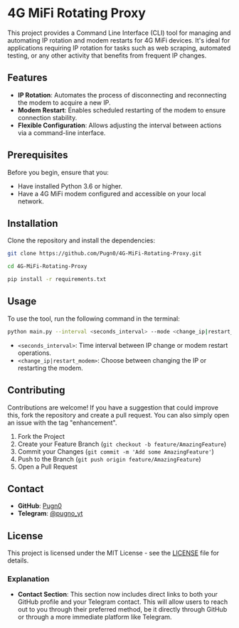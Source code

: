 # 4G MiFi Rotating Proxy

This project provides a Command Line Interface (CLI) tool for managing and automating IP rotation and modem restarts for 4G MiFi devices. It's ideal for applications requiring IP rotation for tasks such as web scraping, automated testing, or any other activity that benefits from frequent IP changes.

## Features

- **IP Rotation**: Automates the process of disconnecting and reconnecting the modem to acquire a new IP.
- **Modem Restart**: Enables scheduled restarting of the modem to ensure connection stability.
- **Flexible Configuration**: Allows adjusting the interval between actions via a command-line interface.

## Prerequisites

Before you begin, ensure that you:
* Have installed Python 3.6 or higher.
* Have a 4G MiFi modem configured and accessible on your local network.

## Installation

Clone the repository and install the dependencies:

```bash
git clone https://github.com/Pugn0/4G-MiFi-Rotating-Proxy.git
```
```bash
cd 4G-MiFi-Rotating-Proxy
```
```bash
pip install -r requirements.txt
```

## Usage

To use the tool, run the following command in the terminal:

```bash
python main.py --interval <seconds_interval> --mode <change_ip|restart_modem>
```

- `<seconds_interval>`: Time interval between IP change or modem restart operations.
- `<change_ip|restart_modem>`: Choose between changing the IP or restarting the modem.

## Contributing

Contributions are welcome! If you have a suggestion that could improve this, fork the repository and create a pull request. You can also simply open an issue with the tag "enhancement".

1. Fork the Project
2. Create your Feature Branch (`git checkout -b feature/AmazingFeature`)
3. Commit your Changes (`git commit -m 'Add some AmazingFeature'`)
4. Push to the Branch (`git push origin feature/AmazingFeature`)
5. Open a Pull Request

## Contact

- **GitHub**: [Pugn0](https://github.com/Pugn0)
- **Telegram**: [@pugno_yt](https://t.me/pugno_yt)

## License

This project is licensed under the MIT License - see the [LICENSE](LICENSE) file for details.

### Explanation

- **Contact Section**: This section now includes direct links to both your GitHub profile and your Telegram contact. This will allow users to reach out to you through their preferred method, be it directly through GitHub or through a more immediate platform like Telegram.
